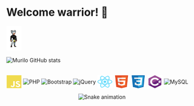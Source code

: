 <h1 align="left"> Welcome warrior! 🔱</h1> <img src="garou.gif" width="40px">

![Murilo GitHub stats](https://github-readme-stats.vercel.app/api?username=MuriloDeLima&show_icons=true&theme=shadow_red)

<div style="display: inline_block"><br>
  <img align="center" alt="Javascript" height="35" width="40" src="https://raw.githubusercontent.com/devicons/devicon/master/icons/javascript/javascript-plain.svg">
  <img align="center" alt="PHP" height="35" width="40" src="https://cdn.jsdelivr.net/gh/devicons/devicon/icons/php/php-original.svg">
  <img align="center" alt="Bootstrap" height="35" width="40" src="https://cdn.jsdelivr.net/gh/devicons/devicon/icons/bootstrap/bootstrap-original.svg">
  <img align="center" alt="jQuery" height="35" width="40" src="https://cdn.jsdelivr.net/gh/devicons/devicon/icons/jquery/jquery-plain-wordmark.svg">
  <img align="center" alt="React-Native" height="35" width="40" src="https://raw.githubusercontent.com/devicons/devicon/master/icons/react/react-original.svg">
  <img align="center" alt="HTML" height="35" width="40" src="https://raw.githubusercontent.com/devicons/devicon/master/icons/html5/html5-original.svg">
  <img align="center" alt="CSS" height="35" width="40" src="https://raw.githubusercontent.com/devicons/devicon/master/icons/css3/css3-original.svg">
  <img align="center" alt="Csharp" height="35" width="40" src="https://raw.githubusercontent.com/devicons/devicon/master/icons/csharp/csharp-original.svg">
  <img align="center" alt="MySQL" height="35" width="40" src="https://cdn.jsdelivr.net/gh/devicons/devicon/icons/mysql/mysql-original-wordmark.svg" />     
</div>

<div align="center">

  ![Snake animation](https://github.com/danielbped/danielbped/blob/output/github-contribution-grid-snake.svg)
  
</div>
